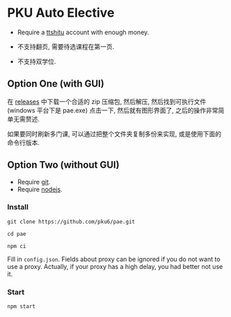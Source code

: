 # PKU Auto Elective

- Require a [ttshitu](http://www.ttshitu.com) account with enough money.

- 不支持翻页, 需要待选课程在第一页.

- 不支持双学位.

## Option One (with GUI)

在 [releases](https://github.com/pku6/pae/releases) 中下载一个合适的 zip 压缩包, 然后解压, 然后找到可执行文件 (windows 平台下是 pae.exe) 点击一下, 然后就有图形界面了, 之后的操作非常简单无需赘述.

如果要同时刷新多门课, 可以通过把整个文件夹复制多份来实现, 或是使用下面的命令行版本.

## Option Two (without GUI)

- Require [git](https://git-scm.com).
- Require [nodejs](https://nodejs.org).

### Install

```
git clone https://github.com/pku6/pae.git
```

```
cd pae
```

```
npm ci
```

Fill in `config.json`. Fields about proxy can be ignored if you do not want to use a proxy. Actually, if your proxy has a high delay, you had better not use it.

### Start

```
npm start
```